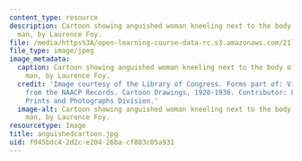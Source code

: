 ```yaml
---
content_type: resource
description: Cartoon showing anguished woman kneeling next to the body of a lynched
  man, by Laurence Foy.
file: /media/https%3A/open-learning-course-data-rc.s3.amazonaws.com/21l-705-major-authors-melville-and-morrison-fall-2003/f945bdc42d2ce20426bacf883c05a931_anguishedcartoon.jpg
file_type: image/jpeg
image_metadata:
  caption: Cartoon showing anguished woman kneeling next to the body of a lynched
    man, by Laurence Foy.
  credit: 'Image courtesy of the Library of Congress. Forms part of: Visual Materials
    from the NAACP Records. Cartoon Drawings, 1920-1930. Contributor: Library of Congress
    Prints and Photographs Division.'
  image-alt: Cartoon showing anguished woman kneeling next to the body of a lynched
    man, by Laurence Foy.
resourcetype: Image
title: anguishedcartoon.jpg
uid: f945bdc4-2d2c-e204-26ba-cf883c05a931
---
```

